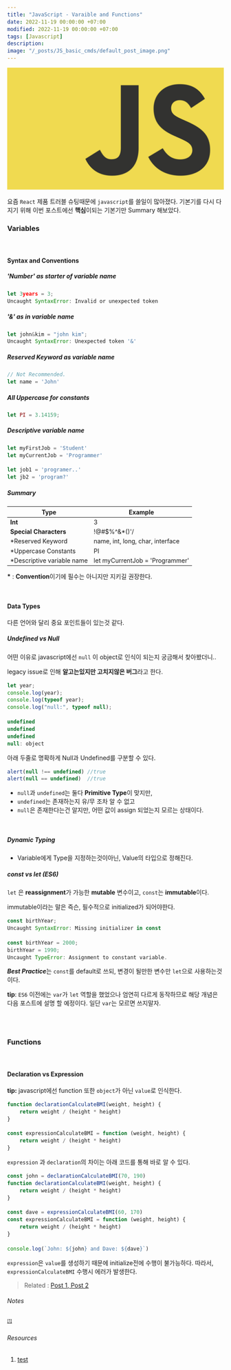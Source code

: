 ```yaml
---
title: "JavaScript - Varaible and Functions"
date: 2022-11-19 00:00:00 +07:00
modified: 2022-11-19 00:00:00 +07:00
tags: [Javascript]
description:
image: "/_posts/JS_basic_cmds/default_post_image.png"
---
```


![default_post_image](https://raw.githubusercontent.com/avoholo/avoholo.github.io/master/_posts/JS_basic_cmds/default_post_image.png)



요즘 `React` 제품 트러블 슈팅때문에 `javascript`를 쓸일이 많아졌다. 기본기를 다시 다지기 위해 이번 포스트에선 **핵심**이되는 기본기만 Summary 해보았다.



### Variables

<hr style="height:20px; visibility:hidden;" />

#### Syntax and Conventions

##### 'Number' as starter of variable name

~~~javascript
let 3years = 3;
Uncaught SyntaxError: Invalid or unexpected token
~~~

##### '&' as in variable name

~~~javascript
let john&kim = "john kim";
Uncaught SyntaxError: Unexpected token '&'
~~~

##### Reserved Keyword as variable name

~~~javascript
// Not Recommended.
let name = 'John'
~~~

##### All Uppercase for constants

~~~javascript
let PI = 3.14159;
~~~

##### Descriptive variable name

~~~javascript
let myFirstJob = 'Student'
let myCurrentJob = 'Programmer'

let job1 = 'programer..'
let jb2 = 'program?'
~~~



##### Summary

| **Type**                   | **Example**                      |
| -------------------------- | -------------------------------- |
| **Int**                    | 3                                |
| **Special Characters**     | !@#$%^&*()'/                     |
| *Reserved Keyword          | name, int, long, char, interface |
| *Uppercase Constants       | PI                               |
| *Descriptive variable name | let myCurrentJob = 'Programmer'  |

**\*** : **Convention**이기에 필수는 아니지만 지키길 권장한다.

<br>

#### Data Types

다른 언어와 달리 중요 포인트들이 있는것 같다.

##### Undefined vs Null

어떤 이유로 javascript에선 `null` 이 object로 인식이 되는지 궁금해서 찾아봤더니..

legacy issue로 인해 **알고는있지만 고치지않은 버그**라고 한다.

~~~javascript
let year;
console.log(year);
console.log(typeof year);
console.log("null:", typeof null);

undefined
undefined
undefined
null: object
~~~

아래 두줄로 명확하게 Null과 Undefined를 구분할 수 있다.

~~~javascript
alert(null !== undefined) //true
alert(null == undefined)  //true
~~~

- `null`과 `undefined`는 둘다 **Primitive Type**이 맞지만,
- `undefined`는 존재하는지 유/무 조차 알 수 없고
- `null`은 존재한다는건 알지만, 어떤 값이 assign 되었는지 모르는 상태이다.

<br>

##### Dynamic Typing

- Variable에게 Type을 지정하는것이아닌, Value의 타입으로 정해진다.



##### const vs let (ES6)

`let` 은 **reassignment**가 가능한 **mutable** 변수이고, `const`는 **immutable**이다.

immutable이라는 말은 즉슨, 필수적으로 initialized가 되어야한다.

~~~javascript
const birthYear;
Uncaught SyntaxError: Missing initializer in const 

const birthYear = 2000;
birthYear = 1990;
Uncaught TypeError: Assignment to constant variable.
~~~

***Best Practice***는 `const`를 default로 쓰되, 변경이 될만한 변수만 `let`으로 사용하는것이다.

**tip**: `ES6` 이전에는 `var`가 `let` 역할을 했었으나 엄연히 다르게 동작하므로 해당 개념은 다음 포스트에 설명 할 예정이다. 일단 `var`는 모르면 쓰지말자.

<br>

<br>

### Functions

<hr style="height:20px; visibility:hidden;" />

#### Declaration vs Expression

**tip:** javascript에선 function 또한 `object`가 아닌 `value`로 인식한다.

~~~javascript
function declarationCalculateBMI(weight, height) {
    return weight / (height * height)
}

const expressionCalculateBMI = function (weight, height) {
    return weight / (height * height)
}
~~~

`expression` 과 `declaration`의 차이는 아래 코드를 통해 바로 알 수 있다.

~~~javascript
const john = declarationCalculateBMI(70, 190)
function declarationCalculateBMI(weight, height) {
    return weight / (height * height)
}

const dave = expressionCalculateBMI(60, 170)
const expressionCalculateBMI = function (weight, height) {
    return weight / (height * height)
}

console.log(`John: ${john} and Dave: ${dave}`)
~~~

`expression`은 `value`를 생성하기 때문에 initialize전에 수행이 불가능하다. 따라서, `expressionCalculateBMI` 수행시 에러가 발생한다.



> Related :
> <a href="/concept-notes">Post 1, </a> 
> <a href="/concept-notes">Post 2</a> 



###### Notes

<small id="medium-ref"><sup>[[1]](#medium)</sup> </small>

###### Resources
1. [test](https://medium.com/about)
